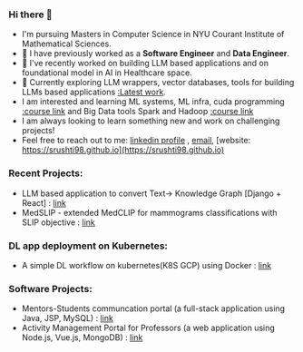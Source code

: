 ### Hi there 👋

- I'm pursuing Masters in Computer Science in NYU Courant Institute of Mathematical Sciences.
- 🔭 I have previously worked as a **Software Engineer** and **Data Engineer**.
- 🌱 I've recently worked on building LLM based applications and on foundational model in AI in Healthcare space.
- 👯 Currently exploring LLM wrappers, vector databases, tools for building LLMs based applications [:Latest work](https://github.com/srushti98/langchain-project-basic).
- I am interested and learning ML systems, ML infra, cuda programming [:course link](https://nyu-mlsys.github.io) and Big Data tools Spark and Hadoop [:course link](https://cs.nyu.edu/courses/spring24/CSCI-GA.2437-001/)
- I am always looking to learn something new and work on challenging projects!
- Feel free to reach out to me: [linkedin profile](https://www.linkedin.com/in/srushti-pawar-783b91166) , [email](sxp8182@nyu.edu), [website: https://srushti98.github.io](https://srushti98.github.io)

### Recent Projects:
* LLM based application to convert Text-> Knowledge Graph [Django + React] : [link](https://github.com/adithyaiyer1999/text2knowledgeGraph)  
* MedSLIP - extended MedCLIP for mammograms classifications with SLIP objective : [link](https://github.com/srushti98/Med-SLIP-a-combination-of-MedCLIP-and-SLIP)

### DL app deployment on Kubernetes:
* A simple DL workflow on kubernetes(K8S GCP) using Docker :  [link](https://github.com/srushti98/ml-kubernetes-mnist)

### Software Projects:
* Mentors-Students communcation portal (a full-stack application using Java, JSP, MySQL) : [link](https://github.com/srushti98/Mentors-Student-Bridge-Portal)
* Activity Management Portal for Professors (a web application using Node.js, Vue.js, MongoDB) : [link](https://github.com/srushti98/Teachers-Activity-Management-System-Nodejs)



